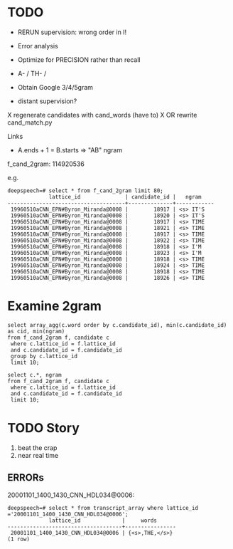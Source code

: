 TODO
====

- RERUN supervision: wrong order in I!
- Error analysis
- Optimize for PRECISION rather than recall
- A- / TH- / 

- Obtain Google 3/4/5gram

- distant supervision?

X regenerate candidates with cand_words (have to)
X OR rewrite cand_match.py

Links

- A.ends + 1 = B.starts  => "AB" ngram


f_cand_2gram: 114920536

e.g.

    deepspeech=# select * from f_cand_2gram limit 80;
                 lattice_id              | candidate_id |   ngram
    -------------------------------------+--------------+------------
     19960510aCNN_EPN#Byron_Miranda@0008 |        18917 | <s> IT'S
     19960510aCNN_EPN#Byron_Miranda@0008 |        18920 | <s> IT'S
     19960510aCNN_EPN#Byron_Miranda@0008 |        18917 | <s> TIME
     19960510aCNN_EPN#Byron_Miranda@0008 |        18921 | <s> TIME
     19960510aCNN_EPN#Byron_Miranda@0008 |        18917 | <s> TIME
     19960510aCNN_EPN#Byron_Miranda@0008 |        18922 | <s> TIME
     19960510aCNN_EPN#Byron_Miranda@0008 |        18918 | <s> I'M
     19960510aCNN_EPN#Byron_Miranda@0008 |        18923 | <s> I'M
     19960510aCNN_EPN#Byron_Miranda@0008 |        18918 | <s> TIME
     19960510aCNN_EPN#Byron_Miranda@0008 |        18924 | <s> TIME
     19960510aCNN_EPN#Byron_Miranda@0008 |        18918 | <s> TIME
     19960510aCNN_EPN#Byron_Miranda@0008 |        18926 | <s> TIME


# Examine 2gram 
    select array_agg(c.word order by c.candidate_id), min(c.candidate_id) as cid, min(ngram)
    from f_cand_2gram f, candidate c
     where c.lattice_id = f.lattice_id 
     and c.candidate_id = f.candidate_id
     group by c.lattice_id
     limit 10;

    select c.*, ngram
    from f_cand_2gram f, candidate c
     where c.lattice_id = f.lattice_id 
     and c.candidate_id = f.candidate_id
     limit 10;

# TODO Story

1. beat the crap
2. near real time


## ERRORs

20001101_1400_1430_CNN_HDL034@0006: 

    deepspeech=# select * from transcript_array where lattice_id ='20001101_1400_1430_CNN_HDL034@0006';
                 lattice_id             |     words
    ------------------------------------+----------------
     20001101_1400_1430_CNN_HDL034@0006 | {<s>,THE,</s>}
    (1 row)